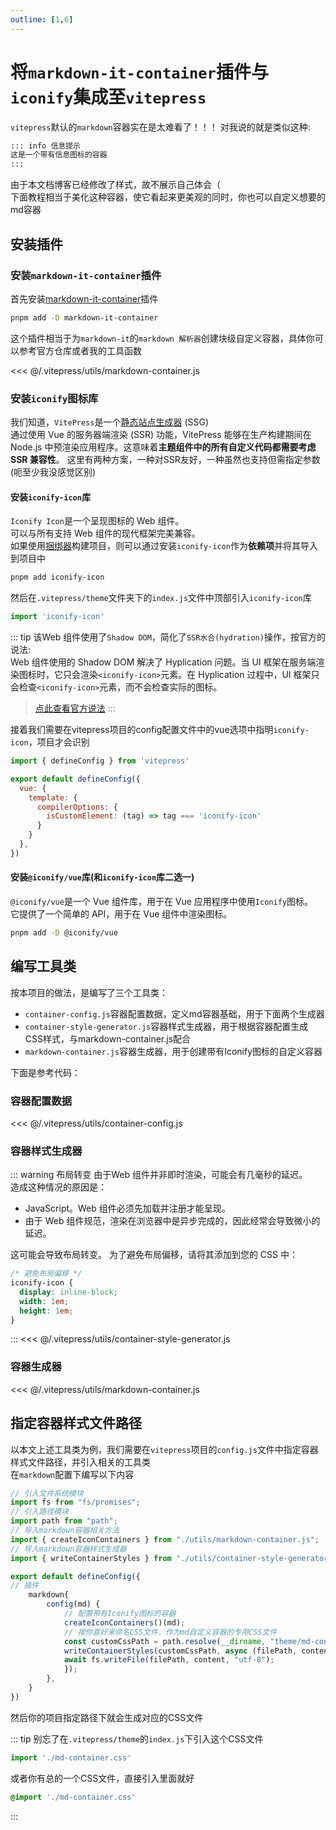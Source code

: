 ```yaml
---
outline: [1,6]
---
```


# 将`markdown-it-container`插件与`iconify`集成至`vitepress`
`vitepress`默认的`markdown`容器实在是太难看了！！！
对我说的就是类似这种:
```md
::: info 信息提示
这是一个带有信息图标的容器
:::
```
由于本文档博客已经修改了样式，故不展示自己体会（<br>
下面教程相当于美化这种容器，使它看起来更美观的同时，你也可以自定义想要的md容器

## 安装插件
### 安装`markdown-it-container`插件

首先安装[markdown-it-container](https://github.com/markdown-it/markdown-it-container)插件<br>
```sh
pnpm add -D markdown-it-container 
```

这个插件相当于为`markdown-it`的`markdown 解析器`创建块级自定义容器，具体你可以参考官方仓库或者我的工具函数<br>

<<< @/.vitepress/utils/markdown-container.js

### 安装`iconify`图标库
我们知道，`VitePress`是一个[静态站点生成器](https://en.wikipedia.org/wiki/Static_site_generator) (SSG)<br>
通过使用 Vue 的服务器端渲染 (SSR) 功能，VitePress 能够在生产构建期间在 Node.js 中预渲染应用程序。这意味着**主题组件中的所有自定义代码都需要考虑 SSR 兼容性**。
这里有两种方案，一种对SSR友好，一种虽然也支持但需指定参数(呃至少我没感觉区别)

#### 安装`iconify-icon`库
`Iconify Icon`是一个呈现图标的 Web 组件。<br>
可以与所有支持 Web 组件的现代框架完美兼容。<br>
如果使用[捆绑器](../../../Front-end/前端工程化/模块打包器.md)构建项目，则可以通过安装`iconify-icon`作为**依赖项**并将其导入到项目中
```sh
pnpm add iconify-icon
```

然后在`.vitepress/theme`文件夹下的`index.js`文件中顶部引入`iconify-icon`库
```js
import 'iconify-icon'
```
::: tip
该Web 组件使用了`Shadow DOM`，简化了`SSR水合(hydration)`操作，按官方的说法:<br>
Web 组件使用的 Shadow DOM 解决了 Hyplication 问题。当 UI 框架在服务端渲染图标时，它只会渲染`<iconify-icon>`元素。在 Hyplication 过程中，UI 框架只会检查`<iconify-icon>`元素，而不会检查实际的图标。
> [点此查看官方说法](https://iconify.design/docs/iconify-icon/#shadow-dom)
:::

接着我们需要在vitepress项目的config配置文件中的vue选项中指明`iconify-icon`，项目才会识别
```js
import { defineConfig } from 'vitepress'

export default defineConfig({
  vue: {
    template: {
      compilerOptions: {
        isCustomElement: (tag) => tag === 'iconify-icon'
      }
    }
  },
})
```

#### 安装`@iconify/vue`库(和`iconify-icon`库二选一)
`@iconify/vue`是一个 Vue 组件库，用于在 Vue 应用程序中使用`Iconify`图标。<br>
它提供了一个简单的 API，用于在 Vue 组件中渲染图标。<br>
```sh
pnpm add -D @iconify/vue
```

## 编写工具类
按本项目的做法，是编写了三个工具类：
- `container-config.js`容器配置数据，定义md容器基础，用于下面两个生成器
- `container-style-generator.js`容器样式生成器，用于根据容器配置生成CSS样式，与markdown-container.js配合
- `markdown-container.js`容器生成器，用于创建带有Iconify图标的自定义容器

下面是参考代码：

### 容器配置数据
<<< @/.vitepress/utils/container-config.js

### 容器样式生成器
::: warning 布局转变
由于Web 组件并非即时渲染，可能会有几毫秒的延迟。<br>
造成这种情况的原因是：
- JavaScript。Web 组件必须先加载并注册才能呈现。
- 由于 Web 组件规范，渲染在浏览器中是异步完成的，因此经常会导致微小的延迟。

这可能会导致布局转变。
为了避免布局偏移，请将其添加到您的 CSS 中：
```css
/* 避免布局偏移 */
iconify-icon {
  display: inline-block;
  width: 1em;
  height: 1em;
}
```
:::
<<< @/.vitepress/utils/container-style-generator.js

### 容器生成器
<<< @/.vitepress/utils/markdown-container.js


## 指定容器样式文件路径
以本文上述工具类为例，我们需要在`vitepress`项目的`config.js`文件中指定容器样式文件路径，并引入相关的工具类<br>
在`markdown`配置下编写以下内容
```js
// 引入文件系统模块
import fs from "fs/promises"; 
// 引入路径模块
import path from "path";  
// 导入markdown容器相关方法
import { createIconContainers } from "./utils/markdown-container.js";
// 导入markdown容器样式生成器
import { writeContainerStyles } from "./utils/container-style-generator.js";

export default defineConfig({
// 插件
    markdown{
        config(md) {
            // 配置带有Iconify图标的容器
            createIconContainers()(md);
            // 按你喜好来命名CSS文件，作为md自定义容器的专用CSS文件
            const customCssPath = path.resolve(__dirname, "theme/md-container.css");
            writeContainerStyles(customCssPath, async (filePath, content) => {
            await fs.writeFile(filePath, content, "utf-8");
            });
        },
    }
})    
```

然后你的项目指定路径下就会生成对应的CSS文件

::: tip
别忘了在`.vitepress/theme`的`index.js`下引入这个CSS文件
```js
import './md-container.css'
```
或者你有总的一个CSS文件，直接引入里面就好
```css
@import './md-container.css'
```
:::